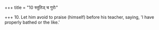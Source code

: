 +++
title = "10 स्तुतिञ् च गुरोः"

+++
10. Let him avoid to praise (himself) before his teacher, saying, 'I have properly bathed or the like.'
